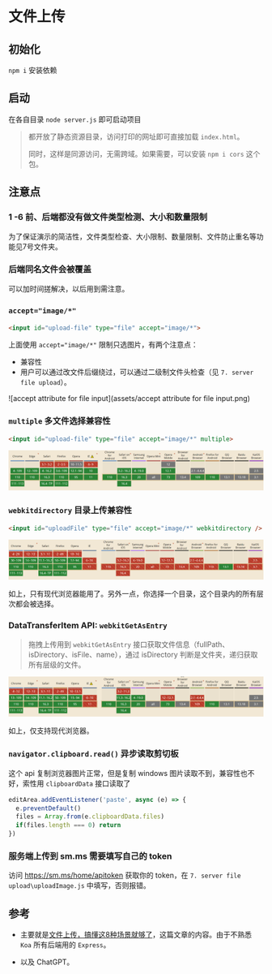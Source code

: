 # 文件上传

## 初始化

`npm i` 安装依赖

## 启动

在各自目录 `node server.js` 即可启动项目

> 都开放了静态资源目录，访问打印的网址即可直接加载 `index.html`。
>
> 同时，这样是同源访问，无需跨域。如果需要，可以安装 `npm i cors` 这个包。

## 注意点

### 1 -6 前、后端都没有做文件类型检测、大小和数量限制

为了保证演示的简洁性，文件类型检查、大小限制、数量限制、文件防止重名等功能见7号文件夹。

### 后端同名文件会被覆盖

可以加时间搓解决，以后用到需注意。

###  `accept="image/*"` 

```html
<input id="upload-file" type="file" accept="image/*">
```

上面使用 `accept="image/*"` 限制只选图片，有两个注意点：

- 兼容性
- 用户可以通过改文件后缀绕过，可以通过二级制文件头检查（见 `7. server file upload`）。

![accept attribute for file input](assets/accept attribute for file input.png)

### `multiple` 多文件选择兼容性

```html
<input id="upload-file" type="file" accept="image/*" multiple>
```

![image-20230311224937252](assets/image-20230311224937252.png)

### `webkitdirectory` 目录上传兼容性

```html
<input id="uploadFile" type="file" accept="image/*" webkitdirectory />
```

![image-20230311225219664](assets/image-20230311225219664.png)

如上，只有现代浏览器能用了。另外一点，你选择一个目录，这个目录内的所有层次都会被选择。

### DataTransferItem API: `webkitGetAsEntry`

> 拖拽上传用到 `webkitGetAsEntry` 接口获取文件信息（fullPath、isDirectory、isFile、name），通过 isDirectory 判断是文件夹，递归获取所有层级的文件。

![image-20230314052214351](assets/image-20230314052214351.png)

如上，仅支持现代浏览器。

### `navigator.clipboard.read()` 异步读取剪切板

这个 api 复制浏览器图片正常，但是复制 windows 图片读取不到，兼容性也不好，索性用 `clipboardData` 接口读取了

```js
editArea.addEventListener('paste', async (e) => {
  e.preventDefault()
  files = Array.from(e.clipboardData.files)
  if(files.length === 0) return
})
```

### 服务端上传到 sm.ms 需要填写自己的 token

访问 https://sm.ms/home/apitoken 获取你的 token，在 `7. server file upload\uploadImage.js` 中填写，否则报错。

## 参考

- 主要就是[文件上传，搞懂这8种场景就够了](https://juejin.cn/post/6980142557066067982)，这篇文章的内容。由于不熟悉 `Koa` 所有后端用的 `Express`。

- 以及 ChatGPT。
